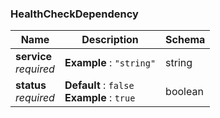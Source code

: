 
<a name="healthcheckdependency"></a>
### HealthCheckDependency

|Name|Description|Schema|
|---|---|---|
|**service**  <br>*required*|**Example** : `"string"`|string|
|**status**  <br>*required*|**Default** : `false`  <br>**Example** : `true`|boolean|



